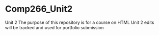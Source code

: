 # Comp266_Unit2
Unit 2
The purpose of this repository is for a course on HTML
Unit 2 edits will be tracked and used for portfolio submission
